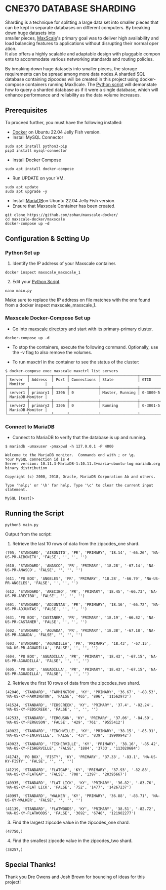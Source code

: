 # CNE370 DATABASE SHARDING

Sharding is a technique for splitting a large data set into smaller pieces that can be kept in separate databases on different computers. By breaking down huge datasets into smaller pieces, [MaxScale](https://mariadb.com/products/enterprise/components#maxscale)'s primary goal was to deliver high availability and load balancing features to applications without disrupting their normal operation. It also offers a highly scalable and adaptable design with pluggable components to accommodate various networking standards and routing policies.

By breaking down huge datasets into smaller pieces, the storage requirements can be spread among more data nodes.A sharded SQL database containing zipcodes will be created in this project using docker-compose containers running MaxScale. The [Python script](https://github.com/Ceceskii/maxscale-docker/blob/master/maxscale/main.py) will demonstate how to query a sharded database as if it were a single database, which will enhance performance and reliability as the data volume increases.

## Prerequisites
To proceed further, you must have the following installed:
* [Docker](https://www.digitalocean.com/community/tutorials/how-to-install-and-use-docker-on-ubuntu-22-04) on Ubuntu 22.04 Jelly Fish version.
* Install MySQL Connector
```
sudo apt install python3-pip
pip3 install mysql-connector
```
* Install Docker Compose
```
sudo apt install docker-compose
```
* Run UPDATE on your VM.
```
sudo apt update
sudo apt upgrade -y
```
* Install [MariaDB](https://www.digitalocean.com/community/tutorials/how-to-install-mariadb-on-ubuntu-22-04)on Ubuntu 22.04 Jelly Fish version.
* Ensure that Maxscale Container has been created.
```
git clone https://github.com/zohan/maxscale-docker/
cd maxscale-docker/maxscale
docker-compose up –d
```

## Configuration & Setting Up

### Python Set up

1. Identify the IP address of your Maxscale container.
```
docker inspect maxscale_maxscale_1
```
2. Edit your [Python Script](https://github.com/Ceceskii/maxscale-docker/blob/master/maxscale/main.py)
```
nano main.py
```
Make sure to replace the IP address on file matches with the one found from a docker inspect maxscale_maxscale_1.

### Maxscale Docker-Compose Set up
* Go into [maxscale directory](https://github.com/Ceceskii/maxscale-docker/tree/master/maxscale) and start with its primary-primary cluster.
```
docker-compose up -d
```
* To stop the containers, execute the following command. Optionally, use the -v
flag to also remove the volumes.

* To run maxctrl in the container to see the status of the cluster:
```
$ docker-compose exec maxscale maxctrl list servers
┌─────────┬──────────┬──────┬─────────────┬─────────────────┬──────────┬─────────────────┐
│ Server  │ Address  │ Port │ Connections │ State           │ GTID     │ Monitor         │
├─────────┼──────────┼──────┼─────────────┼─────────────────┼──────────┼─────────────────┤
│ server1 │ primary1 │ 3306 │ 0           │ Master, Running │ 0-3000-5 │ MariaDB-Monitor │
├─────────┼──────────┼──────┼─────────────┼─────────────────┼──────────┼─────────────────┤
│ server2 │ primary2 │ 3306 │ 0           │ Running         │ 0-3001-5 │ MariaDB-Monitor │
└─────────┴──────────┴──────┴─────────────┴─────────────────┴──────────┴─────────────────┘
```

### Connect to MariaDB
* Connect to MariaDB to verify that the database is up and running.
```
$ mariadb -umaxuser -pmaxpwd -h 127.0.0.1 -P 4000

Welcome to the MariaDB monitor.  Commands end with ; or \g.
Your MySQL connection id is 4
Server version: 10.11.3-MariaDB-1:10.11.3+maria~ubuntu-log mariadb.org binary distribution

Copyright (c) 2000, 2018, Oracle, MariaDB Corporation Ab and others.

Type 'help;' or '\h' for help. Type '\c' to clear the current input statement.

MySQL [test]>
```

## Running the Script

```
python3 main.py
```
Output from the script:
1. Retrieve the last 10 rows of data from the zipcodes_one shard.
```
(705, 'STANDARD', 'AIBONITO', 'PR', 'PRIMARY', '18.14', '-66.26', 'NA-US-PR-AIBONITO', 'FALSE', '', '', '')

(610, 'STANDARD', 'ANASCO', 'PR', 'PRIMARY', '18.28', '-67.14', 'NA-US-PR-ANASCO', 'FALSE', '', '', '')

(611, 'PO BOX', 'ANGELES', 'PR', 'PRIMARY', '18.28', '-66.79', 'NA-US-PR-ANGELES', 'FALSE', '', '', '')

(612, 'STANDARD', 'ARECIBO', 'PR', 'PRIMARY', '18.45', '-66.73', 'NA-US-PR-ARECIBO', 'FALSE', '', '', '')

(601, 'STANDARD', 'ADJUNTAS', 'PR', 'PRIMARY', '18.16', '-66.72', 'NA-US-PR-ADJUNTAS', 'FALSE', '', '', '')

(631, 'PO BOX', 'CASTANER', 'PR', 'PRIMARY', '18.19', '-66.82', 'NA-US-PR-CASTANER', 'FALSE', '', '', '')

(602, 'STANDARD', 'AGUADA', 'PR', 'PRIMARY', '18.38', '-67.18', 'NA-US-PR-AGUADA', 'FALSE', '', '', '')

(603, 'STANDARD', 'AGUADILLA', 'PR', 'PRIMARY', '18.43', '-67.15', 'NA-US-PR-AGUADILLA', 'FALSE', '', '', '')

(604, 'PO BOX', 'AGUADILLA', 'PR', 'PRIMARY', '18.43', '-67.15', 'NA-US-PR-AGUADILLA', 'FALSE', '', '', '')

(605, 'PO BOX', 'AGUADILLA', 'PR', 'PRIMARY', '18.43', '-67.15', 'NA-US-PR-AGUADILLA', 'FALSE', '', '', '')

```
2. Retrieve the first 10 rows of data from the zipcodes_two shard.
```
(42040, 'STANDARD', 'FARMINGTON', 'KY', 'PRIMARY', '36.67', '-88.53', 'NA-US-KY-FARMINGTON', 'FALSE', '465', '896', '11562973')

(41524, 'STANDARD', 'FEDSCREEK', 'KY', 'PRIMARY', '37.4', '-82.24', 'NA-US-KY-FEDSCREEK', 'FALSE', '', '', '')

(42533, 'STANDARD', 'FERGUSON', 'KY', 'PRIMARY', '37.06', '-84.59', 'NA-US-KY-FERGUSON', 'FALSE', '429', '761', '9555412')

(40022, 'STANDARD', 'FINCHVILLE', 'KY', 'PRIMARY', '38.15', '-85.31', 'NA-US-KY-FINCHVILLE', 'FALSE', '437', '839', '19909942')

(40023, 'STANDARD', 'FISHERVILLE', 'KY', 'PRIMARY', '38.16', '-85.42', 'NA-US-KY-FISHERVILLE', 'FALSE', '1884', '3733', '113020684')

(41743, 'PO BOX', 'FISTY', 'KY', 'PRIMARY', '37.33', '-83.1', 'NA-US-KY-FISTY', 'FALSE', '', '', '')

(41219, 'STANDARD', 'FLATGAP', 'KY', 'PRIMARY', '37.93', '-82.88', 'NA-US-KY-FLATGAP', 'FALSE', '708', '1397', '20395667')

(40935, 'STANDARD', 'FLAT LICK', 'KY', 'PRIMARY', '36.82', '-83.76', 'NA-US-KY-FLAT LICK', 'FALSE', '752', '1477', '14267237')

(40997, 'STANDARD', 'WALKER', 'KY', 'PRIMARY', '36.88', '-83.71', 'NA-US-KY-WALKER', 'FALSE', '', '', '')

(41139, 'STANDARD', 'FLATWOODS', 'KY', 'PRIMARY', '38.51', '-82.72', 'NA-US-KY-FLATWOODS', 'FALSE', '3692', '6748', '121902277')

```
3. Find the largest zipcode value in the zipcodes_one shard.
```
(47750,)
```
4. Find the smallest zipcode value in the zipcodes_two shard.
```
(38257,)
```
## Special Thanks!
Thank you Dre Owens and Josh Brown for bouncing of ideas for this project!
